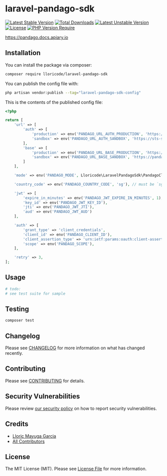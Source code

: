 # laravel-pandago-sdk

[![Latest Stable Version](http://poser.pugx.org/lloricode/laravel-pandago-sdk/v)](https://packagist.org/packages/lloricode/laravel-pandago-sdk) [![Total Downloads](http://poser.pugx.org/lloricode/laravel-pandago-sdk/downloads)](https://packagist.org/packages/lloricode/laravel-pandago-sdk) [![Latest Unstable Version](http://poser.pugx.org/lloricode/laravel-pandago-sdk/v/unstable)](https://packagist.org/packages/lloricode/laravel-pandago-sdk) [![License](http://poser.pugx.org/lloricode/laravel-pandago-sdk/license)](https://packagist.org/packages/lloricode/laravel-pandago-sdk) [![PHP Version Require](http://poser.pugx.org/lloricode/laravel-pandago-sdk/require/php)](https://packagist.org/packages/lloricode/laravel-pandago-sdk)

https://pandago.docs.apiary.io

## Installation

You can install the package via composer:

```bash
composer require lloricode/laravel-pandago-sdk
```

You can publish the config file with:

```bash
php artisan vendor:publish --tag="laravel-pandago-sdk-config"
```

This is the contents of the published config file:

```php
<?php

return [
    'url' => [
        'auth' => [
            'production' => env('PANDAGO_URL_AUTH_PRODUCTION', 'https://sts.deliveryhero.io'),
            'sandbox' => env('PANDAGO_URL_AUTH_SANDBOX', 'https://sts-st.deliveryhero.io'),
        ],
        'base' => [
            'production' => env('PANDAGO_URL_BASE_PRODUCTION', 'https://sts.deliveryhero.io'),
            'sandbox' => env('PANDAGO_URL_BASE_SANDBOX', 'https://pandago-api-sandbox.deliveryhero.io'),
        ]
    ],

    'mode' => env('PANDAGO_MODE', Lloricode\LaravelPandagoSdk\PandagoClient::ENVIRONMENT_SANDBOX),

    'country_code' => env('PANDAGO_COUNTRY_CODE', 'sg'), // must be `sg` when in sandbox mode

    'jwt' => [
        'expire_in_minutes' => env('PANDAGO_JWT_EXPIRE_IN_MINUTES', 1),
        'key_id' => env('PANDAGO_JWT_KEY_ID'),
        'jti' => env('PANDAGO_JWT_JTI'),
        'aud' => env('PANDAGO_JWT_AUD')
    ],

    'auth' => [
        'grant_type' => 'client_credentials',
        'client_id' => env('PANDAGO_CLIENT_ID'),
        'client_assertion_type' => 'urn:ietf:params:oauth:client-assertion-type:jwt-bearer',
        'scope' => env('PANDAGO_SCOPE'),
    ],

    'retry' => 3,
];
```

## Usage

```php
# todo:
# see test suite for sample
```

## Testing

```bash
composer test
```

## Changelog

Please see [CHANGELOG](CHANGELOG.md) for more information on what has changed recently.

## Contributing

Please see [CONTRIBUTING](https://github.com/spatie/.github/blob/main/CONTRIBUTING.md) for details.

## Security Vulnerabilities

Please review [our security policy](../../security/policy) on how to report security vulnerabilities.

## Credits

- [Lloric Mayuga Garcia](https://github.com/lloricode)
- [All Contributors](../../contributors)

## License

The MIT License (MIT). Please see [License File](LICENSE.md) for more information.
